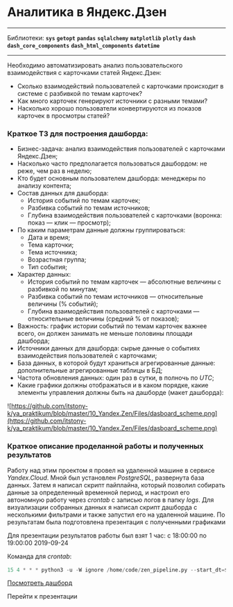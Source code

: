 # Аналитика в Яндекс.Дзен

---

Библиотеки:
**`sys`**  **`getopt`**  **`pandas`**  **`sqlalchemy`**  **`matplotlib`**  **`plotly`**  **`dash`**  **`dash_core_components`**  **`dash_html_components`**  **`datetime`**

---

Необходимо автоматизировать анализ пользовательского взаимодействия с карточками статей Яндекс.Дзен:

- Сколько взаимодействий пользователей с карточками происходит в системе с разбивкой по темам карточек?
- Как много карточек генерируют источники с разными темами?
- Насколько хорошо пользователи конвертируются из показов карточек в просмотры статей?

### Краткое ТЗ для построения дашборда:

- Бизнес-задача: анализ взаимодействия пользователей с карточками Яндекс.Дзен;
- Насколько часто предполагается пользоваться дашбордом: не реже, чем раз в неделю;
- Кто будет основным пользователем дашборда: менеджеры по анализу контента;
- Состав данных для дашборда:
    - История событий по темам карточек;
    - Разбивка событий по темам источников;
    - Глубина взаимодействия пользователей с карточками (воронка: показ — клик — просмотр);
- По каким параметрам данные должны группироваться:
    - Дата и время;
    - Тема карточки;
    - Тема источника;
    - Возрастная группа;
    - Тип события;
- Характер данных:
    - История событий по темам карточек — абсолютные величины с разбивкой по минутам;
    - Разбивка событий по темам источников — относительные величины (% событий);
    - Глубина взаимодействия пользователей с карточками — относительные величины (средний % от показов);
- Важность: график истории событий по темам карточек важнее всего, он должен занимать не меньше половины площади дашборда;
- Источники данных для дашборда: cырые данные о событиях взаимодействия пользователей с карточками;
- База данных, в которой будут храниться агрегированные данные: дополнительные агрегированные таблицы в БД;
- Частота обновления данных: один раз в сутки, в полночь по *UTC*;
- Какие графики должны отображаться и в каком порядке, какие элементы управления должны быть на дашборде (макет дашборда):

![https://github.com/itstony-k/ya_praktikum/blob/master/10_Yandex.Zen/Files/dasboard_scheme.png](https://github.com/itstony-k/ya_praktikum/blob/master/10_Yandex.Zen/Files/dasboard_scheme.png)

### Краткое описание проделанной работы и полученных результатов

Работу над этим проектом я провел на удаленной машине в сервисе *Yandex.Cloud*. Мной был установлен *PostgreSQL*, развернута база данных. Затем я написал скрипт пайплайна, который позволил собирать данные за определенный временной период, и настроил его автономную работу через *crontab* с записью логов в папку *logs*. Для визуализации собранных данных я написал скрипт дашборда с несколькими фильтрами и также запустил его на удаленной машине. По результатам была подготовлена презентация с полученными графиками

Для презентации результатов работы был взят 1 час: с 18:00:00 по 19:00:00 2019-09-24

Команда для *crontab*:

```python
15 4 * * * python3 -u -W ignore /home/code/zen_pipeline.py --start_dt=$(date +\%Y-\%m-\%d\ %H:%M:00 -d "1 day ago") --end_dt=$(date +\%Y-\%m-\%d\ %H:%M:00) >> /home/code/logs/zen_pipeline_$(date +\%Y-\%m-\%d).log 2>&1
```

[Посмотреть дашборд](https://github.com/itstony-k/ya_praktikum/blob/master/10_Yandex.Zen/Dash.pdf)

Перейти к презентации
